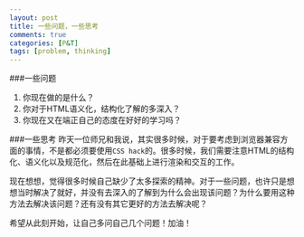 ```yaml
---
layout: post
title: 一些问题，一些思考
comments: true
categories: [P&T]
tags: [problem, thinking]
---
```


###一些问题
1. 你现在做的是什么？
2. 你对于HTML语义化，结构化了解的多深入？
3. 你现在又在端正自己的态度在好好的学习吗？

###一些思考
昨天一位师兄和我说，其实很多时候，对于要考虑到浏览器兼容方面的事情，不是都必须要使用`CSS hack`的。很多时候，我们需要注意HTML的结构化、语义化以及规范化，然后在此基础上进行渲染和交互的工作。

现在想想，觉得很多时候自己缺少了太多探索的精神。对于一些问题，也许只是想想当时解决了就好，并没有去深入的了解到为什么会出现该问题？为什么要用这种方法去解决该问题？还有没有其它更好的方法去解决呢？

希望从此刻开始，让自己多问自己几个问题！加油！